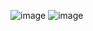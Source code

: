   ![image](https://github.com/user-attachments/assets/a9e10263-0ebd-4b29-aaa2-ca860255dcc6)
![image](https://github.com/user-attachments/assets/2884fc00-5d22-4185-83d6-1ac8667b553b)
